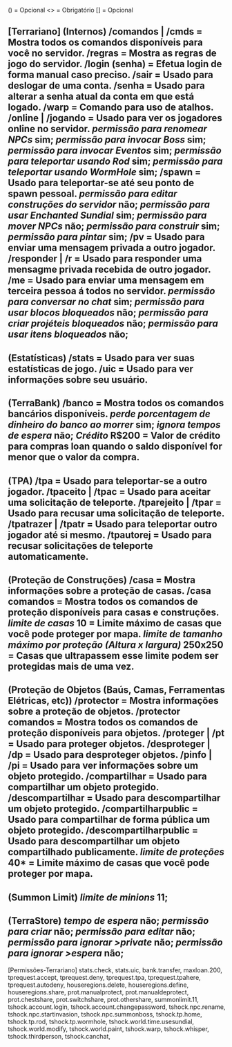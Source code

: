() = Opcional
<> = Obrigatório
[] = Opcional 

[Terrariano]
**(Internos)**
/comandos | /cmds = Mostra todos os comandos disponíveis para você no servidor.
/regras = Mostra as regras de jogo do servidor.
/login (senha) = Efetua login de forma manual caso preciso.
/sair = Usado para deslogar de uma conta.
/senha <senha-atual> <nova-senha> = Usado para alterar a senha atual da conta em que está logado.
/warp = Comando para uso de atalhos.
/online | /jogando = Usado para ver os jogadores online no servidor.
*permissão para renomear NPCs* **sim**;
*permissão para invocar Boss* **sim**;
*permissão para invocar Eventos* **sim**;
*permissão para teleportar usando Rod* **sim**;
*permissão para teleportar usando WormHole* **sim**;
/spawn = Usado para teleportar-se até seu ponto de spawn pessoal.
*permissão para editar construções do servidor* **não**;
*permissão para usar Enchanted Sundial* **sim**;
*permissão para mover NPCs* **não**;
*permissão para construir* **sim**;
*permissão para pintar* **sim**;
/pv = Usado para enviar uma mensagem privada a outro jogador.
/responder | /r = Usado para responder uma mensagme privada recebida de outro jogador.
/me = Usado para enviar uma mensagem em terceira pessoa á todos no servidor.
*permissão para conversar no chat* **sim**;
*permissão para usar blocos bloqueados* **não**;
*permissão para criar projéteis bloqueados* **não**;
*permissão para usar itens bloqueados* **não**;
-------------------------------------------------------------------------------------------------------------------
**(Estatísticas)**
/stats = Usado para ver suas estatísticas de jogo.
/uic = Usado para ver informações sobre seu usuário.
-------------------------------------------------------------------------------------------------------------------
**(TerraBank)**
/banco = Mostra todos os comandos bancários disponíveis.
*perde porcentagem de dinheiro do banco ao morrer* **sim**;
*ignora tempos de espera* **não**;
*Crédito* R$200 = Valor de crédito para compras **loan** quando o saldo disponível for menor que o valor da compra. 
-------------------------------------------------------------------------------------------------------------------
**(TPA)**
/tpa = Usado para teleportar-se a outro jogador.
/tpaceito | /tpac = Usado para aceitar uma solicitação de teleporte.
/tparejeito | /tpar = Usado para recusar uma solicitação de teleporte.
/tpatrazer | /tpatr = Usado para teleportar outro jogador até si mesmo.
/tpautorej = Usado para recusar solicitações de teleporte automaticamente. 
-------------------------------------------------------------------------------------------------------------------
**(Proteção de Construções)**
/casa = Mostra informações sobre a proteção de casas.
/casa comandos = Mostra todos os comandos de proteção disponíveis para casas e construções.
*limite de casas* 10 = Limite máximo de casas que você pode proteger por mapa.
*limite de tamanho máximo por proteção (Altura x largura)* 250x250 = Casas que ultrapassem esse limite podem ser protegidas mais de uma vez.
-------------------------------------------------------------------------------------------------------------------
**(Proteção de Objetos (Baús, Camas, Ferramentas Elétricas, etc))**
/protector = Mostra informações sobre a proteção de objetos.
/protector comandos = Mostra todos os comandos de proteção disponíveis para objetos.
/proteger | /pt = Usado para proteger objetos.
/desproteger | /dp = Usado para desproteger objetos.
/pinfo | /pi = Usado para ver informações sobre um objeto protegido.
/compartilhar = Usado para **compartilhar** um objeto protegido.
/descompartilhar = Usado para **descompartilhar** um objeto protegido.
/compartilharpublic = Usado para **compartilhar de forma pública** um objeto protegido.
/descompartilharpublic = Usado para **descompartilhar** um objeto **compartilhado publicamente**.
*limite de proteções* 40* = Limite máximo de casas que você pode proteger por mapa.
-------------------------------------------------------------------------------------------------------------------
**(Summon Limit)**
*limite de minions* 11;
-------------------------------------------------------------------------------------------------------------------
**(TerraStore)**
*tempo de espera* não;
*permissão para criar* não;
*permissão para editar* não;
*permissão para ignorar >private* não;
*permissão para ignorar >espera* não;
-------------------------------------------------------------------------------------------------------------------
[Permissões-Terrariano]
stats.check, stats.uic, bank.transfer, maxloan.200, tprequest.accept, tprequest.deny, tprequest.tpa, tprequest.tpahere, tprequest.autodeny, houseregions.delete, houseregions.define, houseregions.share, prot.manualprotect, prot.manualdeprotect, prot.chestshare, prot.switchshare, prot.othershare, summonlimit.11, tshock.account.login, tshock.account.changepassword, tshock.npc.rename, tshock.npc.startinvasion, tshock.npc.summonboss, tshock.tp.home, tshock.tp.rod, tshock.tp.wormhole, tshock.world.time.usesundial, tshock.world.modify, tshock.world.paint, tshock.warp, tshock.whisper, tshock.thirdperson, tshock.canchat, 